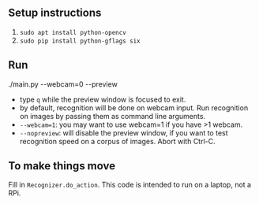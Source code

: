 
## Setup instructions

1. `sudo apt install python-opencv`
2. `sudo pip install python-gflags six`


## Run

./main.py --webcam=0 --preview

* type `q` while the preview window is focused to exit.
* by default, recognition will be done on webcam input. Run recognition on images by passing them as command line arguments.
* `--webcam=1`: you may want to use webcam=1 if you have >1 webcam.
* `--nopreview`: will disable the preview window, if you want to test recognition speed on a corpus of images.  Abort with Ctrl-C.

## To make things move

Fill in `Recognizer.do_action`. This code is intended to run on a laptop, not a
RPi.
